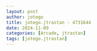 ```yaml
---
layout: post
author: jotego
title: jotego.jtrastan - 4731644
date: 2024-11-09
categories: [Arcade, jtrastan]
tags: [jotego.jtrastan]
---
```


